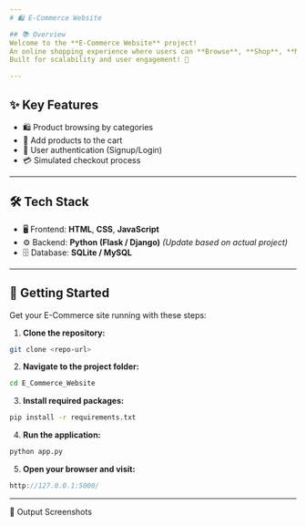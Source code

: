 ```yaml
---
# 🛍️ E-Commerce Website

## 📚 Overview
Welcome to the **E-Commerce Website** project!  
An online shopping experience where users can **Browse**, **Shop**, **Manage their Cart**, and **Checkout** easily.  
Built for scalability and user engagement! 🚀

---
```


## ✨ Key Features
- 🛍️ Product browsing by categories
- 🛒 Add products to the cart
- 🔐 User authentication (Signup/Login)
- 💳 Simulated checkout process

---

## 🛠 Tech Stack
- 🖥️ Frontend: **HTML**, **CSS**, **JavaScript**
- ⚙️ Backend: **Python (Flask / Django)** *(Update based on actual project)*
- 🗄️ Database: **SQLite / MySQL**

---

## 🚀 Getting Started

Get your E-Commerce site running with these steps:

1. **Clone the repository:**
 ```bash
git clone <repo-url>
```
2. **Navigate to the project folder:**
 ``` bash
cd E_Commerce_Website
```
3. **Install required packages:**
 ```bash
pip install -r requirements.txt
```
4. **Run the application:**
 ```bash
python app.py
```
5. **Open your browser and visit:**
 ```cpp
http://127.0.0.1:5000/
```
---
📸 Output Screenshots
